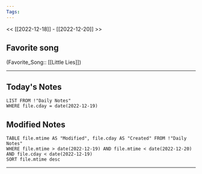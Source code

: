 ```yaml
---
Tags:
---
```

<< [[2022-12-18]] - [[2022-12-20]] >>
## Favorite song
(Favorite_Song:: [[Little Lies]])
___
## Today's Notes
```dataview
LIST FROM !"Daily Notes"
WHERE file.cday = date(2022-12-19)
```
## Modified Notes
```dataview
TABLE file.mtime AS "Modified", file.cday AS "Created" FROM !"Daily Notes" 
WHERE file.mtime > date(2022-12-19) AND file.mtime < date(2022-12-20) AND file.cday < date(2022-12-19)
SORT file.mtime desc
```
___
